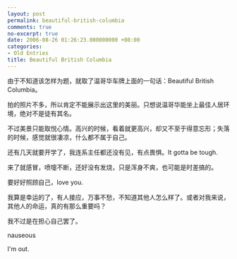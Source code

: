 ```yaml
---
layout: post
permalink: beautiful-british-columbia
comments: true
no-excerpt: true
date: 2006-08-26 01:26:23.000000000 +08:00
categories:
- Old Entries
title: Beautiful British Columbia
---
```


由于不知道该怎样为题，就取了温哥华车牌上面的一句话：Beautiful British Columbia。

拍的照片不多，所以肯定不能展示出这里的美丽。只想说温哥华能坐上最佳人居环境，绝对不是徒有其名。

不过美景只能取悦心情。高兴的时候，看着就更高兴，却又不至于得意忘形；失落的时候，感觉就很凄凉，什么都不属于自己。

还有几天就要开学了，我连系主任都还没有见，有点畏惧。It gotta be tough.

来了就感冒，喷嚏不断，还好没有发烧，只是浑身不爽，也可能是时差搞的。

要好好照顾自己，love you.

我算是幸运的了，有人接应，万事不愁，不知道其他人怎么样了。或者对我来说，其他人的命运，真的有那么重要吗？

我不过是在担心自己罢了。

nauseous

I'm out.
